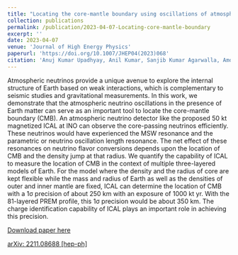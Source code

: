 ```yaml
---
title: "Locating the core-mantle boundary using oscillations of atmospheric neutrinos"
collection: publications
permalink: /publication/2023-04-07-Locating-core-mantle-boundary
excerpt: ''
date: 2023-04-07
venue: 'Journal of High Energy Physics'
paperurl: 'https://doi.org/10.1007/JHEP04(2023)068'
citation: 'Anuj Kumar Upadhyay, Anil Kumar, Sanjib Kumar Agarwalla, Amol Dighe, &quot;Locating the core-mantle boundary using oscillations of atmospheric neutrinos&quot; <i>Journal of High Energy Physics</i>, 04 (2023) 068.'
---
```


Atmospheric neutrinos provide a unique avenue to explore the internal structure of Earth based on weak interactions, which is complementary to seismic studies and gravitational measurements. In this work, we demonstrate that the atmospheric neutrino oscillations in the presence of Earth matter can serve as an important tool to locate the core-mantle boundary (CMB). An atmospheric neutrino detector like the proposed 50 kt magnetized ICAL at INO can observe the core-passing neutrinos efficiently. These neutrinos would have experienced the MSW resonance and the parametric or neutrino oscillation length resonance. The net effect of these resonances on neutrino flavor conversions depends upon the location of CMB and the density jump at that radius. We quantify the capability of ICAL to measure the location of CMB in the context of multiple three-layered models of Earth. For the model where the density and the radius of core are kept flexible while the mass and radius of Earth as well as the densities of outer and inner mantle are fixed, ICAL can determine the location of CMB with a 1σ precision of about 250 km with an exposure of 1000 kt yr. With the 81-layered PREM profile, this 1σ precision would be about 350 km. The charge identification capability of ICAL plays an important role in achieving this precision.

[Download paper here](https://doi.org/10.1007/JHEP04(2023)068)

[arXiv: 2211.08688 [hep-ph]](https://arxiv.org/abs/2211.08688)
